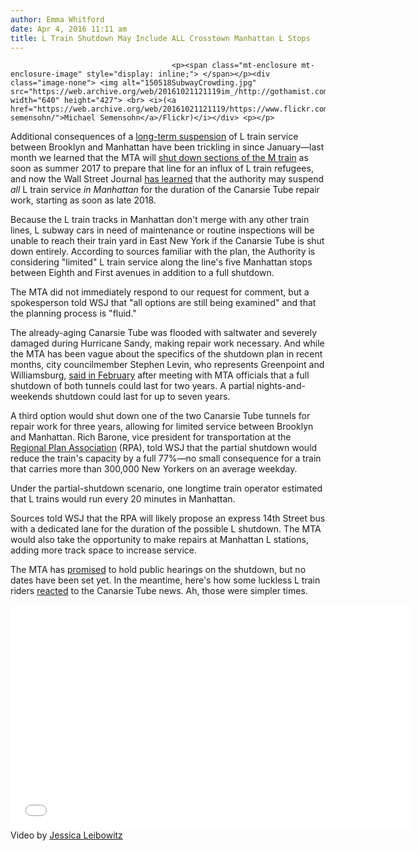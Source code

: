 ```yaml
---
author: Emma Whitford
date: Apr 4, 2016 11:11 am
title: L Train Shutdown May Include ALL Crosstown Manhattan L Stops
---
```


	
										<p><span class="mt-enclosure mt-enclosure-image" style="display: inline;"> </span></p><div class="image-none"> <img alt="150518SubwayCrowding.jpg" src="https://web.archive.org/web/20161021121119im_/http://gothamist.com/attachments/nyc_ewhitford/150518SubwayCrowding.jpg" width="640" height="427"> <br> <i>(<a href="https://web.archive.org/web/20161021121119/https://www.flickr.com/photos/michael-semensohn/">Michael Semensohn</a>/Flickr)</i></div> <p></p>

<p>Additional consequences of a <a href="https://web.archive.org/web/20161021121119/http://gothamist.com/2016/01/13/l_train_tunnel_closure_years.php">long-term suspension</a> of L train service between Brooklyn and Manhattan have been trickling in since January&#x2014;last month we learned that the MTA will <a href="https://web.archive.org/web/20161021121119/http://gothamist.com/2016/03/18/f_the_m_to_the_l.php">shut down sections of the M train</a> as soon as summer 2017 to prepare that line for an influx of L train refugees, and now the Wall Street Journal <a href="https://web.archive.org/web/20161021121119/http://www.wsj.com/articles/l-train-pain-could-spread-to-manhattan-1459730738?mod=rss_newyork_mai">has learned</a> that the authority may suspend <em>all</em> L train service<em> in Manhattan</em> for the duration of the Canarsie Tube repair work, starting as soon as late 2018.  </p>

<p>Because the L train tracks in Manhattan don&apos;t merge with any other train lines, L subway cars in need of maintenance or routine inspections will be unable to reach their train yard in East New York if the Canarsie Tube is shut down entirely. According to sources familiar with the plan, the Authority is considering &quot;limited&quot; L train service along the line&apos;s five Manhattan stops between Eighth and First avenues in addition to a full shutdown. </p>

<p>The MTA did not immediately respond to our request for comment, but a spokesperson told WSJ that &quot;all options are still being examined&quot; and that the planning process is &quot;fluid.&quot; </p>

<p>The already-aging Canarsie Tube was flooded with saltwater and severely damaged during Hurricane Sandy, making repair work necessary. And while the MTA has been vague about the specifics of the shutdown plan in recent months, city councilmember Stephen Levin, who represents Greenpoint and Williamsburg, <a href="https://web.archive.org/web/20161021121119/http://gothamist.com/2016/02/10/l_train_why_god.php">said in February</a> after meeting with MTA officials that a full shutdown of both tunnels could last for two years. A partial nights-and-weekends shutdown could last for up to seven years. </p>

<p>A third option would shut down one of the two Canarsie Tube tunnels for repair work for three years, allowing for limited service between Brooklyn and Manhattan. Rich Barone, vice president for transportation at the <a href="https://web.archive.org/web/20161021121119/http://www.rpa.org/">Regional Plan Association</a> (RPA), told WSJ that the partial shutdown would reduce the train&apos;s capacity by a full 77%&#x2014;no small consequence for a train that carries more than 300,000 New Yorkers on an average weekday. </p>

<p>Under the partial-shutdown scenario, one longtime train operator estimated that L trains would run every 20 minutes in Manhattan. </p>

<p>Sources told WSJ that the RPA will likely propose an express 14th Street bus with a dedicated lane for the duration of the possible L shutdown. The MTA would also take the opportunity to make repairs at Manhattan L stations, adding more track space to increase service. </p>

<p>The MTA has <a href="https://web.archive.org/web/20161021121119/http://www.mta.info/press-release/nyc-transit/mta-announces-plan-engage-community-l-train-tunnel-reconstruction-work">promised</a> to hold public hearings on the shutdown, but no dates have been set yet. In the meantime, here&apos;s how some luckless L train riders <a href="https://web.archive.org/web/20161021121119/http://gothamist.com/2016/01/14/l_no.php">reacted</a> to the Canarsie Tube news. Ah, those were simpler times.</p>

<p><iframe frameborder="0" width="640" height="360" src="//web.archive.org/web/20161021121119if_/http://www.dailymotion.com/embed/video/x3metnb" allowfullscreen></iframe><br><a href="https://web.archive.org/web/20161021121119/http://www.dailymotion.com/video/x3metnb_l-train-riders-at-bedford-ave-react-to-multi-year-shutdown-news_news" target="_blank"></a> <i><a href="https://web.archive.org/web/20161021121119/http://www.dailymotion.com/Gothamist" target="_blank"></a></i><span class="photo_caption">Video by <a href="https://web.archive.org/web/20161021121119/https://twitter.com/j_leibowitz">Jessica Leibowitz</a></span></p>					
										
									
				